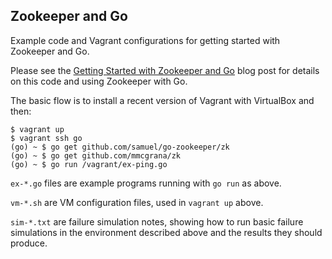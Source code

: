 ## Zookeeper and Go

Example code and Vagrant configurations for getting started with
Zookeeper and Go.

Please see the [Getting Started with Zookeeper and Go](https://mmcgrana.github.io/2014/05/getting-started-with-zookeeper-and-go.html)
blog post for details on this code and using Zookeeper with Go.

The basic flow is to install a recent version of Vagrant with
VirtualBox and then:

```console
$ vagrant up
$ vagrant ssh go
(go) ~ $ go get github.com/samuel/go-zookeeper/zk
(go) ~ $ go get github.com/mmcgrana/zk
(go) ~ $ go run /vagrant/ex-ping.go
```

`ex-*.go` files are example programs running with `go run` as above.

`vm-*.sh` are VM configuration files, used in `vagrant up` above.

`sim-*.txt` are failure simulation notes, showing how to run basic
failure simulations in the environment described above and the
results they should produce.
